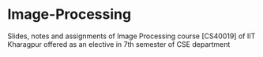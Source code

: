# Image-Processing
Slides, notes and assignments of Image Processing course [CS40019] of IIT Kharagpur offered as an elective in 7th semester of CSE department
